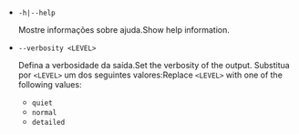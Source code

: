 * `-h|--help`

  <span data-ttu-id="438dd-101">Mostre informações sobre ajuda.</span><span class="sxs-lookup"><span data-stu-id="438dd-101">Show help information.</span></span>

* `--verbosity <LEVEL>`

  <span data-ttu-id="438dd-102">Defina a verbosidade da saída.</span><span class="sxs-lookup"><span data-stu-id="438dd-102">Set the verbosity of the output.</span></span> <span data-ttu-id="438dd-103">Substitua por `<LEVEL>` um dos seguintes valores:</span><span class="sxs-lookup"><span data-stu-id="438dd-103">Replace `<LEVEL>` with one of the following values:</span></span>
  
  * `quiet`
  * `normal`
  * `detailed`